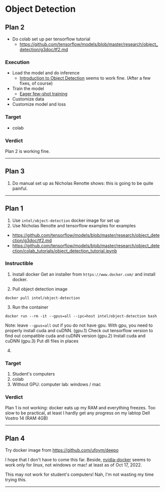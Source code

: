 # Object Detection

## Plan 2
* Do colab set up per tensorflow tutorial
  * https://github.com/tensorflow/models/blob/master/research/object_detection/g3doc/tf2.md

### Execution
* Load the model and do inference
  * [Introduction to Object Detection](https://colab.research.google.com/drive/1JG9DMlTroplmSDDuqPSIYcx4yQUejr_w?usp=sharing) seems to work fine. (After a few fixes, of course)
* Train the model
  * [Eager few-shot training](https://colab.research.google.com/drive/1V6DTku9MscJUTpEOz9m-erd6HUlnUDVK?usp=sharing) 
* Customize data
* Customize model and loss

### Target
* colab

### Verdict
Plan 2 is working fine.


--- 

## Plan 3
1. Do manual set up as Nicholas Renotte shows: this is going to be quite painful.

---


## Plan 1
1. Use ```intel/object-detection``` docker image for set up
2. Use Nicholas Renotte and tensorflow examples for examples
  * https://github.com/tensorflow/models/blob/master/research/object_detection/g3doc/tf2.md
  * https://github.com/tensorflow/models/blob/master/research/object_detection/colab_tutorials/object_detection_tutorial.ipynb


### Instructible

1. Install docker
Get an installer from ```https://www.docker.com/``` and install docker.

2. Pull object detection image
```
docker pull intel/object-detection
```

3. Run the container
```
docker run --rm -it --gpus=all --ipc=host intel/object-detection bash
```

Note: leave ```--gpus=all``` out if you do not have gpu.
With gpu, you need to properly install cuda and cuDNN.
	(gpu.1) Check out tensorflow version to find out compatible cuda and cuDNN version
	(gpu.2) Install cuda and cuDNN
	(gpu.3) Put dll files in places

4.  

### Target

1. Student's computers
2. colab
3. Without GPU: computer lab: windows / mac

### Verdict
Plan 1 is not working: docker eats up my RAM and everything freezes. Too slow to be practical, at least I hardly get any progress on my labtop Dell Vostro 14 (RAM 4GB)

---

## Plan 4
Try docker image from https://github.com/ufoym/deepo

I hope that I don't have to come this far. Beside, [nvidia-docker](https://docs.nvidia.com/datacenter/cloud-native/container-toolkit/install-guide.html#docker) seems to work only for linux, not windows or mac! at least as of Oct 17, 2022.

This may not work for student's computers!
Nah, I'm not wasting my time trying this.

---
